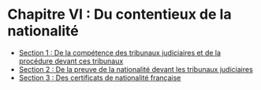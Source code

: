 # Chapitre VI : Du contentieux de la nationalité

- [Section 1 : De la compétence des tribunaux judiciaires et de la procédure devant ces tribunaux](section-1)
- [Section 2 : De la preuve de la nationalité devant les tribunaux judiciaires](section-2)
- [Section 3 : Des certificats de nationalité française](section-3)
